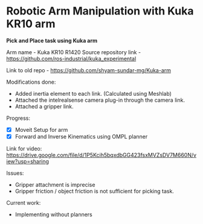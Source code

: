 # Robotic Arm Manipulation with Kuka KR10 arm

**Pick and Place task using Kuka arm**

Arm name - Kuka KR10 R1420
Source repository link - https://github.com/ros-industrial/kuka_experimental

Link to old repo - https://github.com/shyam-sundar-mg/Kuka-arm

Modifications done:
 * Added inertia element to each link. (Calculated using Meshlab) 
 * Attached the intelrealsense camera plug-in through the camera link.
 * Attached a gripper link.

Progress:
 - [x] Moveit Setup for arm
 - [x] Forward and Inverse Kinematics using OMPL planner
 
 Link for video:
 https://drive.google.com/file/d/1P5Kcih5bqxdbGG423fsxMVZsDV7M660N/view?usp=sharing
 
 Issues:
 * Gripper attachment is imprecise
 * Gripper friction / object friction is not sufficient for picking task.

Current work:
 * Implementing without planners
